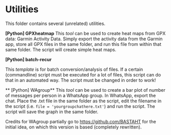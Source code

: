# Utilities
This folder contains several (unrelated) utilities.

**[Python] GPXheatmap**
This *tool* can be used to create heat maps from GPX data: Garmin Activity Data. Simply export the activity data from the Garmin app, store all GPX files in the same folder, and run this file from within that same folder. The script will create simple heat maps.

**[Python] batch-recur**

This *template* is for batch conversion/analysis of files. If a certain (commandline) script must be executed for a lot of files, this script can do that in an automated way. The script must be changed in order to work!

** [Python] WAgroup**
This *tool* can be used to create a bar plot of number of messages per person in a WhatsApp group. In WhatsApp, export the chat. Place the .txt file in the same folder as the script, edit the filename in the script (i.e. `file = 'yourgroupchathere.txt'`) and run the script. The script will save the graph in the same folder.

Credits for WAgroup partially go to https://github.com/BASTAHT for the initial idea, on which this version is based (completely rewritten).
